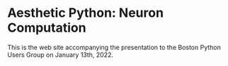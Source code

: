 # Aesthetic Python: Neuron Computation

This is the web site accompanying the presentation to the Boston Python Users Group on January 13th, 2022.

